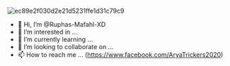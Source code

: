 ![ec89e2f030d2e21d5231ffe1d31c79c9](https://user-images.githubusercontent.com/94946818/157018327-d1be80f8-4e5e-47bf-a66c-381528bcf380.jpg)
- 👋 Hi, I’m @Ruphas-Mafahl-XD
- 👀 I’m interested in ...
- 🌱 I’m currently learning ...
- 💞️ I’m looking to collaborate on ...
- 📫 How to reach me ... (https://www.facebook.com/AryaTrickers2020)

<!---
Ruphas-Mafahl-XD/Ruphas-Mafahl-XD is a ✨ special ✨ repository because its `README.md` (this file) appears on your GitHub profile.
You can click the Preview link to take a look at your changes.
--->
